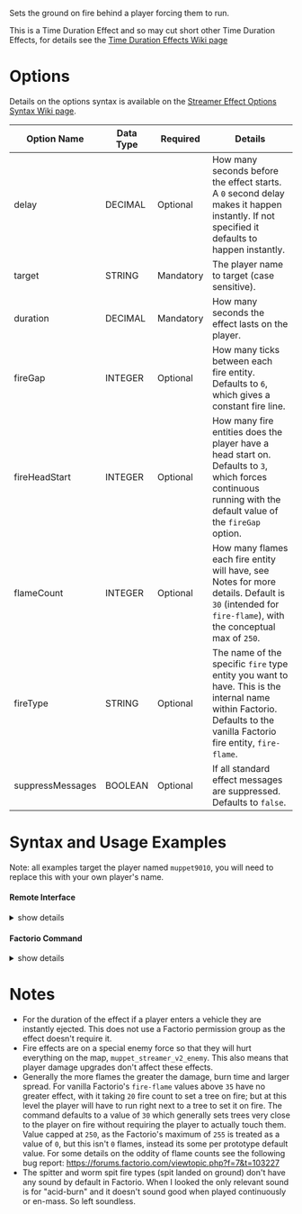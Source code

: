 Sets the ground on fire behind a player forcing them to run.

This is a Time Duration Effect and so may cut short other Time Duration Effects, for details see the [Time Duration Effects Wiki page](https://github.com/muppet9010/factorio-muppet-streamer/wiki/Time-Duration-Effects)




# Options

Details on the options syntax is available on the [Streamer Effect Options Syntax Wiki page](https://github.com/muppet9010/factorio-muppet-streamer/wiki/Streamer-Effect-Options-Syntax).

| Option Name | Data Type | Required | Details |
| --- | --- | --- | --- |
| delay | DECIMAL | Optional | How many seconds before the effect starts. A `0` second delay makes it happen instantly. If not specified it defaults to happen instantly. |
| target | STRING | Mandatory | The player name to target (case sensitive). |
| duration | DECIMAL | Mandatory | How many seconds the effect lasts on the player. |
| fireGap | INTEGER | Optional | How many ticks between each fire entity. Defaults to `6`, which gives a constant fire line. |
| fireHeadStart | INTEGER | Optional | How many fire entities does the player have a head start on. Defaults to `3`, which forces continuous running with the default value of the `fireGap` option. |
| flameCount | INTEGER | Optional | How many flames each fire entity will have, see Notes for more details. Default is `30` (intended for `fire-flame`), with the conceptual max of `250`. |
| fireType | STRING | Optional | The name of the specific `fire` type entity you want to have. This is the internal name within Factorio. Defaults to the vanilla Factorio fire entity, `fire-flame`. |
| suppressMessages | BOOLEAN | Optional | If all standard effect messages are suppressed. Defaults to `false`. |



# Syntax and Usage Examples

Note: all examples target the player named `muppet9010`, you will need to replace this with your own player's name.

#### Remote Interface

<details><summary>show details</summary>
<p>

Remote Interface Syntax: `/sc remote.call('muppet_streamer_v2', 'run_command', 'muppet_streamer_v2_pants_on_fire', [OPTIONS TABLE])`

The options must be provided as a Lua table.

Examples:

| Example | Code |
| --- | --- |
| continuous fire at players heels | `/sc remote.call('muppet_streamer_v2', 'run_command', 'muppet_streamer_v2_pants_on_fire', {target="muppet9010", duration=30})` |
| sporadic worm acid spit (low damage type of fire entity) | `/sc remote.call('muppet_streamer_v2', 'run_command', 'muppet_streamer_v2_pants_on_fire', {target="muppet9010", duration=30, fireGap=30, flameCount=3, fireHeadStart=1, fireType="acid-splash-fire-worm-behemoth"})` |


Further details and more advanced usage of using Remote Interfaces can be found here on the [Streamer Effect Options Syntax Wiki page](https://github.com/muppet9010/factorio-muppet-streamer/wiki/Streamer-Effect-Options-Syntax).

</p>
</details>



#### Factorio Command

<details><summary>show details</summary>
<p>

Command Syntax: `/muppet_streamer_v2_pants_on_fire [OPTIONS TABLE AS JSON STRING]`

The effect's options must be provided as a JSON string of a table.

Examples:

| Example | Code |
| --- | --- |
| continuous fire at players heels | `/muppet_streamer_v2_pants_on_fire {"target":"muppet9010", "duration":30}` |
| sporadic worm acid spit (low damage type of fire entity) | `/muppet_streamer_v2_pants_on_fire {"target":"muppet9010", "duration":30, "fireGap":30, "flameCount":3, "fireHeadStart":1, "fireType":"acid-splash-fire-worm-behemoth"}` |

</p>
</details>



# Notes

- For the duration of the effect if a player enters a vehicle they are instantly ejected. This does not use a Factorio permission group as the effect doesn't require it.
- Fire effects are on a special enemy force so that they will hurt everything on the map, `muppet_streamer_v2_enemy`. This also means that player damage upgrades don't affect these effects.
- Generally the more flames the greater the damage, burn time and larger spread. For vanilla Factorio's `fire-flame` values above `35` have no greater effect, with it taking `20` fire count to set a tree on fire; but at this level the player will have to run right next to a tree to set it on fire. The command defaults to a value of `30` which generally sets trees very close to the player on fire without requiring the player to actually touch them. Value capped at `250`, as the Factorio's maximum of `255` is treated as a value of `0`, but this isn't `0` flames, instead its some per prototype default value. For some details on the oddity of flame counts see the following bug report: https://forums.factorio.com/viewtopic.php?f=7&t=103227
- The spitter and worm spit fire types (spit landed on ground) don't have any sound by default in Factorio. When I looked the only relevant sound is for "acid-burn" and it doesn't sound good when played continuously or en-mass. So left soundless.